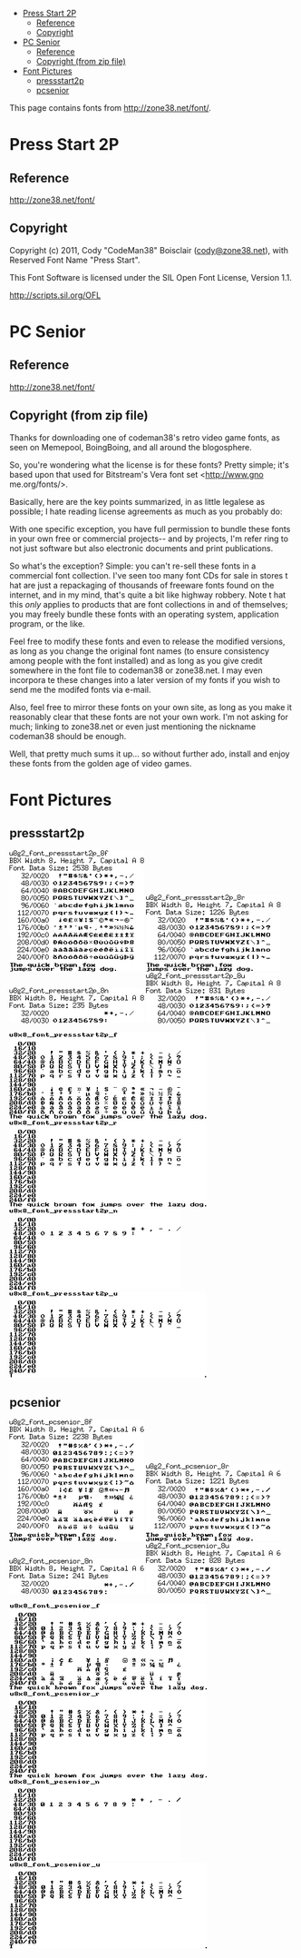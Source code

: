 
[tocstart]: # (toc start)

  * [Press Start 2P](#press-start-2p)
    * [Reference](#reference)
    * [Copyright](#copyright)
  * [PC Senior](#pc-senior)
    * [Reference](#reference)
    * [Copyright (from zip file)](#copyright-from-zip-file)
  * [Font Pictures](#font-pictures)
    * [pressstart2p](#pressstart2p)
    * [pcsenior](#pcsenior)

[tocend]: # (toc end)

This page contains fonts from http://zone38.net/font/.

# Press Start 2P

## Reference

http://zone38.net/font/

## Copyright

Copyright (c) 2011, Cody "CodeMan38" Boisclair (cody@zone38.net),
with Reserved Font Name "Press Start".

This Font Software is licensed under the SIL Open Font License, Version 1.1.

http://scripts.sil.org/OFL


# PC Senior

## Reference

http://zone38.net/font/

## Copyright (from zip file)

Thanks for downloading one of codeman38's retro video game fonts, as seen on Memepool, BoingBoing, and all around the blogosphere.

So, you're wondering what the license is for these fonts? Pretty simple; it's based upon that used for Bitstream's Vera font set <http://www.gno
me.org/fonts/>.

Basically, here are the key points summarized, in as little legalese as possible; I hate reading license agreements as much as you probably do:

With one specific exception, you have full permission to bundle these fonts in your own free or commercial projects-- and by projects, I'm refer
ring to not just software but also electronic documents and print publications.

So what's the exception? Simple: you can't re-sell these fonts in a commercial font collection. I've seen too many font CDs for sale in stores t
hat are just a repackaging of thousands of freeware fonts found on the internet, and in my mind, that's quite a bit like highway robbery. Note t
hat this *only* applies to products that are font collections in and of themselves; you may freely bundle these fonts with an operating system, 
application program, or the like.

Feel free to modify these fonts and even to release the modified versions, as long as you change the original font names (to ensure consistency 
among people with the font installed) and as long as you give credit somewhere in the font file to codeman38 or zone38.net. I may even incorpora
te these changes into a later version of my fonts if you wish to send me the modifed fonts via e-mail.

Also, feel free to mirror these fonts on your own site, as long as you make it reasonably clear that these fonts are not your own work. I'm not 
asking for much; linking to zone38.net or even just mentioning the nickname codeman38 should be enough.

Well, that pretty much sums it up... so without further ado, install and enjoy these fonts from the golden age of video games.

# Font Pictures




## pressstart2p
![fntpic/u8g2_font_pressstart2p_8f.png](fntpic/u8g2_font_pressstart2p_8f.png)
![fntpic/u8g2_font_pressstart2p_8r.png](fntpic/u8g2_font_pressstart2p_8r.png)
![fntpic/u8g2_font_pressstart2p_8n.png](fntpic/u8g2_font_pressstart2p_8n.png)
![fntpic/u8g2_font_pressstart2p_8u.png](fntpic/u8g2_font_pressstart2p_8u.png)

![fntpic/u8x8_font_pressstart2p_f.png](fntpic/u8x8_font_pressstart2p_f.png)
![fntpic/u8x8_font_pressstart2p_r.png](fntpic/u8x8_font_pressstart2p_r.png)
![fntpic/u8x8_font_pressstart2p_n.png](fntpic/u8x8_font_pressstart2p_n.png)
![fntpic/u8x8_font_pressstart2p_u.png](fntpic/u8x8_font_pressstart2p_u.png)

## pcsenior
![fntpic/u8g2_font_pcsenior_8f.png](fntpic/u8g2_font_pcsenior_8f.png)
![fntpic/u8g2_font_pcsenior_8r.png](fntpic/u8g2_font_pcsenior_8r.png)
![fntpic/u8g2_font_pcsenior_8n.png](fntpic/u8g2_font_pcsenior_8n.png)
![fntpic/u8g2_font_pcsenior_8u.png](fntpic/u8g2_font_pcsenior_8u.png)

![fntpic/u8x8_font_pcsenior_f.png](fntpic/u8x8_font_pcsenior_f.png)
![fntpic/u8x8_font_pcsenior_r.png](fntpic/u8x8_font_pcsenior_r.png)
![fntpic/u8x8_font_pcsenior_n.png](fntpic/u8x8_font_pcsenior_n.png)
![fntpic/u8x8_font_pcsenior_u.png](fntpic/u8x8_font_pcsenior_u.png)
